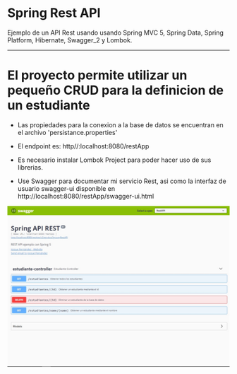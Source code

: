 # Spring Rest API

Ejemplo de un API Rest usando usando Spring MVC 5, Spring Data, Spring Platform, Hibernate, Swagger_2 y Lombok.

---

# El proyecto permite utilizar un pequeño CRUD para la definicion de un estudiante

- Las propiedades para la conexion a la base de datos se encuentran en el archivo 'persistance.properties'

- El endpoint es: http//:localhost:8080/restApp

- Es necesario instalar Lombok Project para poder hacer uso de sus librerias.

- Use Swagger para documentar mi servicio Rest, asi como la interfaz de usuario swagger-ui disponible en http://localhost:8080/restApp/swagger-ui.html

![](images/swagger.jpg)
